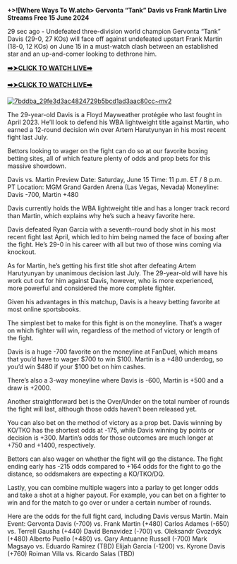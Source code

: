****+>![Where Ways To W.atch> Gervonta “Tank” Davis vs Frank Martin Live Streams Free 15 June 2024****

29 sec ago - Undefeated three-division world champion Gervonta “Tank” Davis (29-0, 27 KOs) will face off against undefeated upstart Frank Martin (18-0, 12 KOs) on June 15 in a must-watch clash between an established star and an up-and-comer looking to dethrone him.

[**➡️➤CLICK TO WATCH LIVE➡️**](https://davis-vs-martin-live-coverage.blogspot.com/)

[**➡️➤CLICK TO WATCH LIVE➡️**](https://davis-vs-martin-live-coverage.blogspot.com/)

[![7bddba_29fe3d3ac4824729b5bcd1ad3aac80cc~mv2](https://github.com/Gervonta-Davis-vs-Martin-Live-Coverage/.github/assets/172343368/7266fc77-c5a5-4a5b-ad7c-d3c788a68e1e)](https://davis-vs-martin-live-coverage.blogspot.com/)

The 29-year-old Davis is a Floyd Mayweather protégée who last fought in April 2023. He’ll look to defend his WBA lightweight title against Martin, who earned a 12-round decision win over Artem Harutyunyan in his most recent fight last July.

Bettors looking to wager on the fight can do so at our favorite boxing betting sites, all of which feature plenty of odds and prop bets for this massive showdown.

Davis vs. Martin Preview
Date: Saturday, June 15
Time: 11 p.m. ET / 8 p.m. PT
Location: MGM Grand Garden Arena (Las Vegas, Nevada)
Moneyline: Davis -700, Martin +480

Davis currently holds the WBA lightweight title and has a longer track record than Martin, which explains why he’s such a heavy favorite here.

Davis defeated Ryan Garcia with a seventh-round body shot in his most recent fight last April, which led to him being named the face of boxing after the fight. He’s 29-0 in his career with all but two of those wins coming via knockout.

As for Martin, he’s getting his first title shot after defeating Artem Harutyunyan by unanimous decision last July. The 29-year-old will have his work cut out for him against Davis, however, who is more experienced, more powerful and considered the more complete fighter.

Given his advantages in this matchup, Davis is a heavy betting favorite at most online sportsbooks.

The simplest bet to make for this fight is on the moneyline. That’s a wager on which fighter will win, regardless of the method of victory or length of the fight.

Davis is a huge -700 favorite on the moneyline at FanDuel, which means that you’d have to wager $700 to win $100. Martin is a +480 underdog, so you’d win $480 if your $100 bet on him cashes.

There’s also a 3-way moneyline where Davis is -600, Martin is +500 and a draw is +2000.

Another straightforward bet is the Over/Under on the total number of rounds the fight will last, although those odds haven’t been released yet.

You can also bet on the method of victory as a prop bet. Davis winning by KO/TKO has the shortest odds at -175, while Davis winning by points or decision is +300. Martin’s odds for those outcomes are much longer at +750 and +1400, respectively.

Bettors can also wager on whether the fight will go the distance. The fight ending early has -215 odds compared to +164 odds for the fight to go the distance, so oddsmakers are expecting a KO/TKO/DQ.

Lastly, you can combine multiple wagers into a parlay to get longer odds and take a shot at a higher payout. For example, you can bet on a fighter to win and for the match to go over or under a certain number of rounds.

Here are the odds for the full fight card, including Davis versus Martin.
Main Event: Gervonta Davis (-700) vs. Frank Martin (+480)
Carlos Adames (-650) vs. Terrell Gausha (+440)
David Benavidez (-700) vs. Oleksandr Gvozdyk (+480)
Alberto Puello (+480) vs. Gary Antuanne Russell (-700)
Mark Magsayo vs. Eduardo Ramirez (TBD)
Elijah Garcia (-1200) vs. Kyrone Davis (+760)
Roiman Villa vs. Ricardo Salas (TBD)

